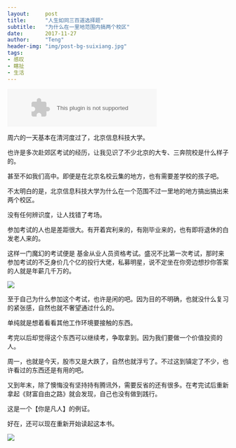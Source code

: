```yaml
---
layout:     post
title:      "人生如同三百道选择题"
subtitle:   "为什么在一里地范围内搞两个校区"
date:       2017-11-27
author:     "Teng"
header-img: "img/post-bg-suixiang.jpg"
tags:
- 感叹
- 瞎扯
- 生活
---
```


<embed src="//music.163.com/style/swf/widget.swf?sid=33419578&type=2&auto=1&width=320&height=66" width="340" height="86"  allowNetworking="all">

周六的一天基本在清河度过了，北京信息科技大学。


也许是多次赴郊区考试的经历，让我见识了不少北京的大专、三奔院校是什么样子的。

甚至不如我们高中。即便是在北京名校云集的地方，也有需要差学校的孩子吧。

不太明白的是，北京信息科技大学为什么在一个范围不过一里地的地方搞出搞出来两个校区。

没有任何辨识度，让人找错了考场。

参加考试的人也是差距很大。有开着宾利来的，有刚毕业来的，也有即将退休的白发老人来的。

这样一门魔幻的考试便是 基金从业人员资格考试。盛况不比第一次考试，那时来参加考试的不乏身价几个亿的投行大佬，私募明星，说不定坐在你旁边想抄你答案的人就是年薪几千万的。

![](http://images.tengblog.cn/17-11-27/68807893.jpg)

至于自己为什么参加这个考试，也许是闲的吧。因为目的不明确，也就没什么复习的紧张感，自然也就不奢望通过什么的。

单纯就是想着看看其他工作环境要接触的东西。

考完以后却觉得这个东西可以继续考，争取拿到。因为我们要做一个价值投资的人。

周一，也就是今天，股市又是大跌了，自然也就浮亏了。不过这到镇定了不少，也许看过的东西还是有用的吧。

又到年末，除了懊悔没有坚持持有腾讯外，需要反省的还有很多。在考完试后重新拿起《财富自由之路》就会发现，自己也没有做到践行。

这是一个【你是凡人】的例证。

好在，还可以现在重新开始读起这本书。


![](http://images.tengblog.cn/17-11-27/47045532.jpgg)